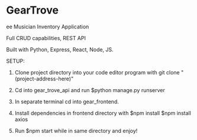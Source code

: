 # GearTrove
ee
Musician Inventory Application

Full CRUD capabilities, REST API 

Built with Python, Express, React, Node, JS. 

SETUP:
1. Clone project directory into your code editor program with git clone "(project-address-here)"

2. Cd into gear_trove_api and run $python manage.py runserver  

3. In separate terminal cd into gear_frontend. 

4. Install dependencies in frontend directory with
  $npm install
  $npm install axios 
  
5. Run $npm start while in same directory and enjoy!
  
 
